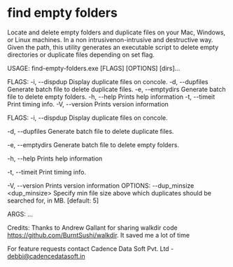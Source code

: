 # find empty folders

Locate and delete empty folders and duplicate files on your Mac, Windows, or Linux machines. In a non intrusivenon-intrusive and destructive way. Given the path, this utility generates an executable script to delete empty directories or duplicate files depending on set flag.

USAGE: find-empty-folders.exe [FLAGS] [OPTIONS] [dirs]...

FLAGS: -i, --dispdup Display duplicate files on concole. -d, --dupfiles Generate batch file to delete duplicate files. -e, --emptydirs Generate batch file to delete empty folders. -h, --help Prints help information -t, --timeit Print timing info. -V, --version Prints version information

FLAGS: -i, --dispdup Display duplicate files on concole.

-d, --dupfiles     Generate batch file to delete duplicate files.

-e, --emptydirs    Generate batch file to delete empty folders.

-h, --help         Prints help information

-t, --timeit       Print timing info.

-V, --version      Prints version information
OPTIONS: --dup_minsize <dup_minsize> Specify min file size above which duplicates should be searched for, in MB. [default: 5]

ARGS: ...

Credits: Thanks to Andrew Gallant for sharing walkdir code https://github.com/BurntSushi/walkdir. It saved me a lot of time

For feature requests contact Cadence Data Soft Pvt. Ltd - debbi@cadencedatasoft.in

